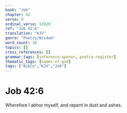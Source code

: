 ```yaml
---
book: "Job"
chapter: 42
verse: 6
ordinal_verse: 13929
ref: "Job 42:6"
translation: "KJV"
genre: "Poetry/Wisdom"
word_count: 10
topics: []
cross_references: []
grammar_tags: [inference-opener, poetry-register]
thematic_tags: [names-of-god]
tags: ["Bible","KJV","Job"]
---
```


# Job 42:6

Wherefore I abhor myself, and repent in dust and ashes.
